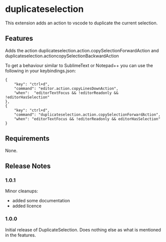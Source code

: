 # duplicateselection

This extension adds an action to vscode to duplicate the current selection.

## Features

Adds the action duplicateselection.action.copySelectionForwardAction and duplicateselection.actioncopySelectionBackwardAction

To get a behaviour similar to SublimeText or Notepad++ you can use the following in your keybindings.json:
```
{
	"key": "ctrl+d",
	"command": "editor.action.copyLinesDownAction",
	"when":  "editorTextFocus && !editorReadonly && !editorHasSelection"
},
{
	"key": "ctrl+d",
	"command": "duplicateselection.action.copySelectionForwardAction",
	"when": "editorTextFocus && !editorReadonly && editorHasSelection"
}
```
## Requirements

None.

## Release Notes

### 1.0.1

Minor cleanups:
* added some documentation
* added licence
### 1.0.0

Initial release of DuplicateSelection. Does nothing else as what is mentioned in the features.

